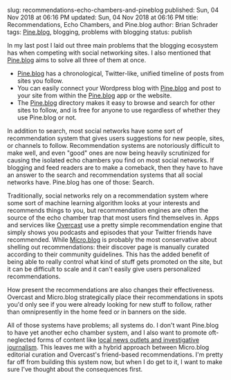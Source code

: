 slug: recommendations-echo-chambers-and-pineblog
published: Sun, 04 Nov 2018 at 06:16 PM
updated: Sun, 04 Nov 2018 at 06:16 PM
title: Recommendations, Echo Chambers, and Pine.blog
author: Brian Schrader
tags: [Pine.blog][pine], blogging, problems with blogging
status: publish

In my last post I laid out three main problems that the blogging ecosystem has when competing with social networking sites. I also mentioned that [Pine.blog][pine] aims to solve all three of them at once.

- [Pine.blog][pine] has a chronological, Twitter-like, unified timeline of posts from sites you follow.
- You can easily connect your Wordpress blog with [Pine.blog][pine] and post to your site from within the [Pine.blog][pine] app or the website.
- The [Pine.blog][pine] directory makes it easy to browse and search for other sites to follow, and is free for anyone to use regardless of whether they use Pine.blog or not.

In addition to search, most social networks have some sort of recommendation system that gives users suggestions for new people, sites, or channels to follow. Recommendation systems are notoriously difficult to make well, and even "good" ones are now being heavily scrutinized for causing the isolated echo chambers you find on most social networks. If blogging and feed readers are to make a comeback, then they have to have an answer to the search and recommendation systems that all social networks have. Pine.blog has one of those: Search.

Traditionally, social networks rely on a recommendation system where some sort of machine learning algorithm looks at your interests and recommends things to you, but recommendation engines are often the source of the echo chamber trap that most users find themselves in. Apps and services like [Overcast][overcast] use a pretty simple recommendation engine that simply shows you podcasts and episodes that your Twitter friends have recommended. While [Micro.blog][mb] is probably the most conservative about shelling out recommendations: their discover page is manually curated according to their community guidelines. This has the added benefit of being able to really control what kind of stuff gets promoted on the site, but it can be difficult to scale and it can't easily give users personalized recommendations.

How present the recommendations are also changes their effectiveness. Overcast and Micro.blog strategically place their recommendations in spots you'd only see if you were already looking for new stuff to follow, rather than omnipresently in the home feed or in banners on the side.

All of those systems have problems; all systems do. I don't want Pine.blog to have yet another echo chamber system, and I also want to promote oft-neglected forms of content like [local news outlets and investigative journalism][news]. This leaves me with a hybrid approach between Micro.blog editorial curation and Overcast's friend-based recommendations. I'm pretty far off from building this system now, but when I do get to it, I want to make sure I've thought about the consequences first.


[pine]: https://pine.blog/
[ow]: https://brianschrader.com/archive/a-vision-of-the-open-web/
[overcast]:  https://overcast.fm
[mb]: https://micro.blog
[news]: https://brianschrader.com/archive/feed-readers-and-local-news/
